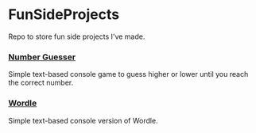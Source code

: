 # FunSideProjects
Repo to store fun side projects I've made.
### [Number Guesser](NumberGuesser)
Simple text-based console game to guess higher or lower until you reach the correct number.
### [Wordle](Wordle)
Simple text-based console version of Wordle.
